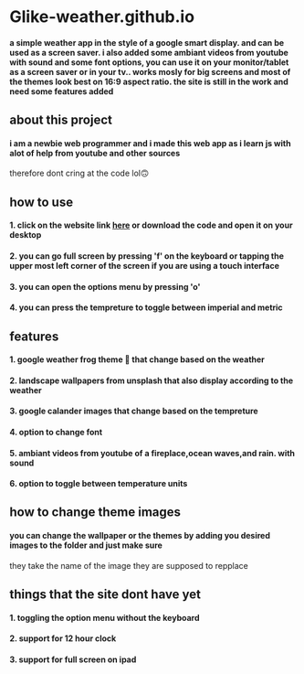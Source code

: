 # Glike-weather.github.io

#### a simple weather app in the style of a google smart display. and can be used as a screen saver. i also added some ambiant videos from youtube with sound and some font options, you can use it on your monitor/tablet as a screen saver or in your tv.. works mosly for big screens and most of the themes look best on 16:9 aspect ratio. the site is still in the work and need some features added

## about this project
#### i am a newbie web programmer and i made this web app as i learn js with alot of help from youtube and other sources
therefore dont cring at the code lol🙃

## how to use

#### 1. click on the website link [here](https://danguls.github.io/Glike-weather.github.io/) or download the code and open it on your desktop 

#### 2. you can go full screen by pressing 'f' on the keyboard or tapping the upper most left corner of the screen if you are using a touch interface

#### 3. you can open the options menu by pressing 'o'

#### 4. you can press the tempreture to toggle between imperial and metric

## features 
#### 1. google weather frog theme 🐸 that change based on the weather
#### 2. landscape  wallpapers  from unsplash that also display according to the weather
#### 3. google calander images that change based on the tempreture
#### 4. option to change font 
#### 5. ambiant videos from youtube of a fireplace,ocean waves,and rain. with sound 
#### 6. option to toggle between temperature units

## how to change theme images

#### you can change the wallpaper or the themes by adding you desired images to the folder and just make sure 
they take the name of the image they are supposed to repplace

## things that the site dont have yet 
#### 1. toggling the option menu without the keyboard
#### 2. support for 12 hour clock
#### 3. support for full screen on ipad

